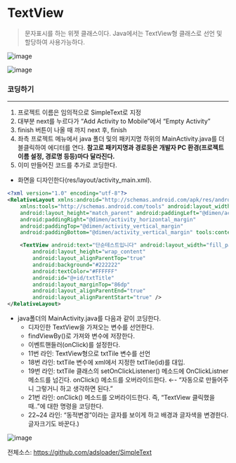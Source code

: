 # TextView
>문자표시를 하는 위젯 클래스이다. Java에서는 TextView형 클래스로 선언 및 할당하여 사용가능하다.

![image](https://user-images.githubusercontent.com/12086377/27845434-6cc07e7c-616a-11e7-8dee-e6f3cbb51e4a.png)

  ![image](https://user-images.githubusercontent.com/12086377/27845468-a739e566-616a-11e7-99ef-30bef1a11dc5.png)

  ### 코딩하기
  ----
1. 프로젝트 이름은 임의적으로 SimpleText로 지정
2. 대부분 next를 누르다가 “Add Activity to Mobile”에서 “Empty Activity”
3. finish 버튼이 나올 때 까지 next 후, finish
4. 좌측 프로젝트 메뉴에서 java 폴더 및의 패키지명 하위의 MainActivity.java를 더블클릭하여 에디터를 연다.
**참고로 패키지명과 경로등은 개발자 PC 환경(프로젝트 이름 설정, 경로명 등등)마다 달라진다.**  
5. 이미 만들어진 코드를 추가로 코딩한다.
  - 화면을 디자인한다(res/layout/activity_main.xml).  
~~~xml
<?xml version="1.0" encoding="utf-8"?>
<RelativeLayout xmlns:android="http://schemas.android.com/apk/res/android"
    xmlns:tools="http://schemas.android.com/tools" android:layout_width="match_parent"
    android:layout_height="match_parent" android:paddingLeft="@dimen/activity_horizontal_margin"
    android:paddingRight="@dimen/activity_horizontal_margin"
    android:paddingTop="@dimen/activity_vertical_margin"
    android:paddingBottom="@dimen/activity_vertical_margin" tools:context=".MainActivity">

    <TextView android:text="단순테스트입니다" android:layout_width="fill_parent"
        android:layout_height="wrap_content"
        android:layout_alignParentTop="true"
        android:background="#222222"
        android:textColor="#FFFFFF"
        android:id="@+id/txtTitle"
        android:layout_marginTop="86dp"
        android:layout_alignParentEnd="true"
        android:layout_alignParentStart="true" />
</RelativeLayout>
~~~  

  - java폴더의 MainActivity.java를 다음과 같이 코딩한다.
    - 디자인한 TextView을 가져오는 변수를 선언한다.
    - findViewBy()로 가져와 변수에 저장한다.
    - 이벤트핸들러(onClick)를 설정한다.
    - 11번 라인: TextView형으로 txtTile 변수를 선언
    - 18번 라인: txtTile 변수에 xml에서 지정한 txtTile(id)를 대입.
    - 19번 라인: txtTile 클래스의 setOnClickListener() 메소드에 OnClickListner 메소드를 넘긴다. onClick() 메소드를 오버라이드한다. ←- “자동으로 만들어주니 그렇거니 하고 생각하면 된다.”
    - 21번 라인: onClick() 메소드를 오버라이드한다. 즉, “TextView 클릭했을 때..”에 대한 명령을 코딩한다.
    - 22~24 라인: “동적변경”이라는 글자를 보이게 하고 배경과 글자색을 변경한다. 글자크기도 바꾼다.)

![image](https://user-images.githubusercontent.com/12086377/27898042-e0c15f7c-625e-11e7-9025-41f1cd712cb7.png)

전체소스:
https://github.com/adsloader/SimpleText
